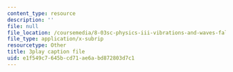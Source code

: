 ```yaml
---
content_type: resource
description: ''
file: null
file_location: /coursemedia/8-03sc-physics-iii-vibrations-and-waves-fall-2016/e1f549c7645bcd71ae6abd872803d7c1_1JeBWHzrRD4.srt
file_type: application/x-subrip
resourcetype: Other
title: 3play caption file
uid: e1f549c7-645b-cd71-ae6a-bd872803d7c1
---
```

